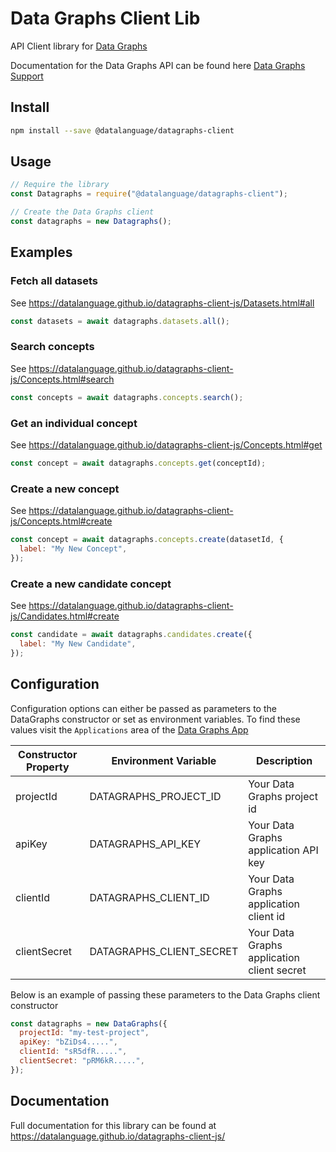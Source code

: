 # Data Graphs Client Lib

API Client library for [Data Graphs](https://datagraphs.com)

Documentation for the Data Graphs API can be found here [Data Graphs Support](https://support.datagraphs.io)

## Install

```sh
npm install --save @datalanguage/datagraphs-client
```

## Usage

```js
// Require the library
const Datagraphs = require("@datalanguage/datagraphs-client");

// Create the Data Graphs client
const datagraphs = new Datagraphs();
```

## Examples

### Fetch all datasets

See https://datalanguage.github.io/datagraphs-client-js/Datasets.html#all

```js
const datasets = await datagraphs.datasets.all();
```

### Search concepts

See https://datalanguage.github.io/datagraphs-client-js/Concepts.html#search

```js
const concepts = await datagraphs.concepts.search();
```

### Get an individual concept

See https://datalanguage.github.io/datagraphs-client-js/Concepts.html#get

```js
const concept = await datagraphs.concepts.get(conceptId);
```

### Create a new concept

See https://datalanguage.github.io/datagraphs-client-js/Concepts.html#create

```js
const concept = await datagraphs.concepts.create(datasetId, {
  label: "My New Concept",
});
```

### Create a new candidate concept

See https://datalanguage.github.io/datagraphs-client-js/Candidates.html#create

```js
const candidate = await datagraphs.candidates.create({
  label: "My New Candidate",
});
```

## Configuration

Configuration options can either be passed as parameters to the DataGraphs constructor or set as environment variables. To find these values visit the `Applications` area of the [Data Graphs App](app.datagraphs.io)

| Constructor Property | Environment Variable     | Description                                |
| -------------------- | ------------------------ | ------------------------------------------ |
| projectId            | DATAGRAPHS_PROJECT_ID    | Your Data Graphs project id                |
| apiKey               | DATAGRAPHS_API_KEY       | Your Data Graphs application API key       |
| clientId             | DATAGRAPHS_CLIENT_ID     | Your Data Graphs application client id     |
| clientSecret         | DATAGRAPHS_CLIENT_SECRET | Your Data Graphs application client secret |

Below is an example of passing these parameters to the Data Graphs client constructor

```js
const datagraphs = new DataGraphs({
  projectId: "my-test-project",
  apiKey: "bZiDs4.....",
  clientId: "sR5dfR.....",
  clientSecret: "pRM6kR.....",
});
```

## Documentation

Full documentation for this library can be found at https://datalanguage.github.io/datagraphs-client-js/
